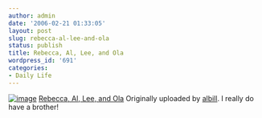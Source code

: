 ```yaml
---
author: admin
date: '2006-02-21 01:33:05'
layout: post
slug: rebecca-al-lee-and-ola
status: publish
title: Rebecca, Al, Lee, and Ola
wordpress_id: '691'
categories:
- Daily Life
---
```


[![image](http://static.flickr.com/33/102494360_f74117a11b_m.jpg)](http://www.flickr.com/photos/albill/102494360/ "photo sharing")
[Rebecca, Al, Lee, and
Ola](http://www.flickr.com/photos/albill/102494360/) Originally uploaded
by [albill](http://www.flickr.com/people/albill/). I really do have a
brother!
